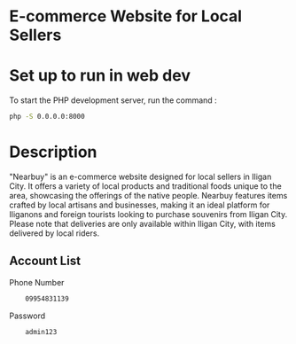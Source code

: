 # E-commerce Website for Local Sellers

# Set up to run in web dev
To start the PHP development server, run the command :

```bash
php -S 0.0.0.0:8000
```
# Description
"Nearbuy" is an e-commerce website designed for local sellers in Iligan City. It offers a variety of local products and traditional foods unique to the area, showcasing the offerings of the native people. Nearbuy features items crafted by local artisans and businesses, making it an ideal platform for Iliganons and foreign tourists looking to purchase souvenirs from Iligan City. Please note that deliveries are only available within Iligan City, with items delivered by local riders.


## Account List
Phone Number

```bash
    09954831139
```
Password

```bash
    admin123
```